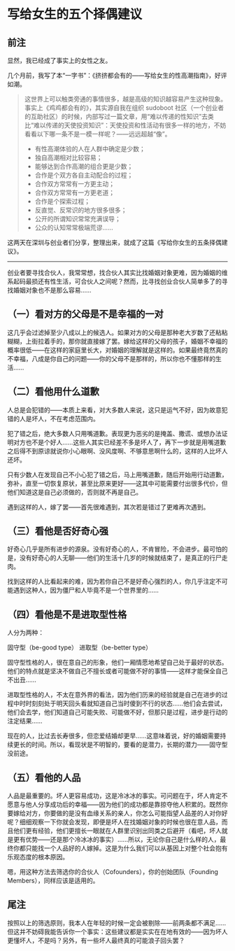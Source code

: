 # 写给女生的五个择偶建议

## 前注

显然，我已经成了事实上的女性之友。

几个月前，我写了本“一字书”：《挤挤都会有的——写给女生的性高潮指南》，好评如潮。

> 这世界上可以触类旁通的事情很多，越是高级的知识越容易产生这种现象。事实上《鸡鸡都会有的》，其实源自我在组织 sudoboot 社区（一个创业者的互助社区）的时候，内部写过一篇文章，用“难以传递的性知识”去类比“难以传递的天使投资知识”：天使投资和性活动有很多一样的地方，不妨看看以下哪一条不是一模一样呢？——远远超越“像”。
> * 有性高潮体验的人在人群中确定是少数；
> * 独自高潮相对比较容易；
> * 能够达到合作高潮的组合更是少数；
> * 合作是个双方各自主动配合的过程；
> * 合作双方常常有一方更主动；
> * 合作双方常常有一方更老道；
> * 合作是个探索过程；
> * 反直觉、反常识的地方很多很多；
> * 公开的所谓知识常常充满误导；
> * 公众的认知常常极端荒谬……

这两天在深圳与创业者们分享，整理出来，就成了这篇《写给你女生的五条择偶建议》。

---

创业者要寻找合伙人，我常常想，找合伙人其实比找婚姻对象更难，因为婚姻的维系起码最损还有性生活，可合伙人之间呢？然而，比寻找创业合伙人简单多了的寻找婚姻对象也不是那么容易……

## （一）看对方的父母是不是幸福的一对

这几乎会过滤掉至少八成以上的候选人。如果对方的父母是那种老大岁数了还粘粘糊糊，上街拉着手的，那你就直接嫁了罢。嫁给这样的父母的孩子，婚姻不幸福的概率很低——在这样的家庭里长大，对婚姻的理解就是这样的。如果最终竟然真的不幸福，八成是你自己的问题——你的父母不是那样的，所以你也不懂那样的生活……

## （二）看他用什么道歉

人总是会犯错的——本质上来看，对大多数人来说，这只是运气不好，因为故意犯错的人是坏人，不在考虑范围内。

犯了错之后，绝大多数人只用嘴道歉。表现更为恶劣的是掩盖、撒谎、或想办法证明对方也不是个好人……这些人其实已经差不多是坏人了，再下一步就是用嘴道歉之后得不到原谅就说你小心眼啊、没风度啊、不够意思啊什么的，这样的人比坏人还坏。

只有少数人在发现自己不小心犯了错之后，马上用嘴道歉，随后开始用行动道歉，弥补，直至一切恢复原状，甚至比原来更好——这其中可能需要付出很多代价，但他们知道这是自己必须做的，否则就不再是自己。

遇到这样的人，嫁了罢——首先很难遇到，其次若是错过了更难再次遇到。

## （三）看他是否好奇心强

好奇心几乎是所有进步的源泉。没有好奇心的人，不肯冒险，不会进步。最可怕的是，没有好奇心的人无聊——他们的生活十几岁的时候就结束了，是真正的行尸走肉。

找到这样的人比看起来的难，因为若你自己不是好奇心强烈的人，你几乎注定不可能遇到这种人，因为僵尸和人毕竟不是一个世界里的……

## （四）看他是不是进取型性格

人分为两种：

固守型（be-good type）
进取型（be-better type）

固守型性格的人，很在意自己的形象，他们一厢情愿地希望自己处于最好的状态。他们的特点就是坚决不做自己不擅长或者可能做不好的事情——这样才能保全自己不出丑……

进取型性格的人，不太在意外界的看法，因为他们历来的经验就是自己在进步的过程中时时刻刻处于明天回头看就知道自己当时傻到不行的状态……他们会去尝试，他们会去学，他们知道自己可能失败、可能做不好，但那只是过程，进步是行动的注定结果……

现在的人，比过去长寿很多，但恋爱结婚却更早……这意味着说，好的婚姻需要持续更长的时间。所以，看现状是不明智的，要看的是潜力，长期的潜力——固守型没前途。

## （五）看他的人品

人品是最重要的。坏人更容易成功，这是冷冰冰的事实。可问题在于，坏人肯定不愿意与他人分享成功后的幸福——因为他们的成功都是靠掠夺他人积累的。既然你要嫁给对方，你要做的是没有血缘关系的亲人，你怎么可能指望人品差的人对你好呢？细细观察一下你就会发现，即便是坏人在找婚姻对象的时候也很在意人品，而且他们更有经验，他们更擅长一眼就在人群里识别出同类之后避开（看吧，坏人就是更有优势——还是那个冷冰冰的事实）……所以，无论你自己是什么样的人，最终你都只能找一个人品好的人嫁掉。这是为什么我们可以从基因上对整个社会抱有乐观态度的根本原因。


嗯，用这种方法去筛选你的合伙人（Cofounders），你的创始团队（Founding Members），同样应该是适用的。

## 尾注

按照以上的筛选原则，我本人在年轻的时候一定会被剔除——前两条都不满足……但这并不妨碍我能告诉你一个事实：这些建议都是实实在在地有效的——因为坏人更懂坏人，不是吗？另外，有一些坏人最终真的可能浪子回头罢？